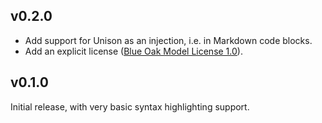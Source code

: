 ## v0.2.0

- Add support for Unison as an injection, i.e. in Markdown code blocks.
- Add an explicit license ([Blue Oak Model License 1.0](https://blueoakcouncil.org/license/1.0.0)).

## v0.1.0

Initial release, with very basic syntax highlighting support.
